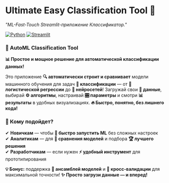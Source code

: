# Ultimate Easy Classification Tool 🚀 
*"ML-Fast-Touch Streamlit-приложение Классификатор."*

[![Python](https://img.shields.io/badge/Python-3.9%2B-blue)](https://www.python.org/)
[![Streamlit](https://img.shields.io/badge/Streamlit-1.28.0-FF4B4B)](https://streamlit.io/)

### **🚀 AutoML Classification Tool**  
**📊 Простое и мощное решение для автоматической классификации данных!**  

Это приложение **🔍 автоматически строит и сравнивает** модели машинного обучения для задач **📑 классификации** — от **🧮 логистической регрессии** до **🧠 нейросетей**! Загружай свои **📂 данные**, выбирай **⚙️ алгоритмы**, настраивай **🎛 параметры** и смотри **📊 результаты** в удобных визуализациях. **🔥 Быстро, понятно, без лишнего кода!**  

### **🎯 Кому подойдет?**  
✔ **Новичкам** — чтобы **🚀 быстро запустить ML** без сложных настроек  
✔ **Аналитикам** — для **🔎 сравнения моделей** и подбора **🏆 лучшего решения**  
✔ **Разработчикам** — если нужен **⚡ удобный инструмент** для прототипирования  

**💡 Бонус:** поддержка **🤖 ансамблей моделей** и **🔁 кросс-валидации** для максимальной точности! **✨ Просто загрузи данные — и вперед!**
